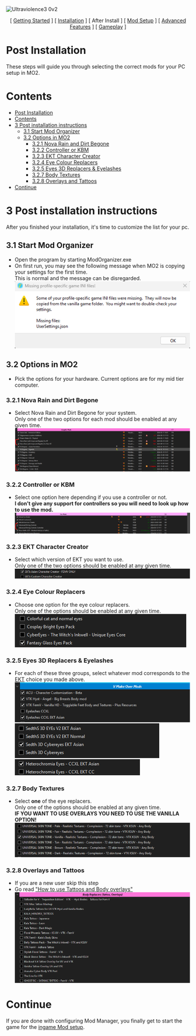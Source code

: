 <img width="2560" height="1440" alt="Ultraviolence3 0v2" src="https://github.com/user-attachments/assets/ea41a1a8-1cd6-42a1-9a9f-b3ea7afc5161" />


<p align="center">
[ <a href="https://github.com/Gallahorn/Ultraviolence/blob/main/README.md">Getting Started</a> ]
[ <a href="https://github.com/Gallahorn/Ultraviolence/blob/main/Installation.md">Installation</a> ]
[ After Install ]
[ <a href="https://github.com/Gallahorn/Ultraviolence/blob/main/ModSetup.md">Mod Setup</a> ]
[ <a href="https://github.com/Gallahorn/Ultraviolence/blob/main/AdvancedFeatures.md">Advanced Features</a> ]
[ <a href="https://github.com/Gallahorn/Ultraviolence/blob/main/Gameplay.md">Gameplay</a> ] 
</p>

# Post Installation
These steps will guide you through selecting the correct mods for your PC setup in MO2.


# Contents
- [Post Installation](#post-installation)
- [Contents](#contents)
- [3 Post installation instructions](#3-post-installation-instructions)
  - [3.1 Start Mod Organizer](#31-start-mod-organizer)
  - [3.2 Options in MO2](#32-options-in-mo2)
    - [3.2.1 Nova Rain and Dirt Begone](#321-nova-rain-and-dirt-begone)
    - [3.2.2 Controller or KBM](#322-controller-or-kbm)
    - [3.2.3 EKT Character Creator](#323-ekt-character-creator)
    - [3.2.4 Eye Colour Replacers](#324-eye-colour-replacers)
    - [3.2.5 Eyes 3D Replacers \& Eyelashes](#325-eyes-3d-replacers--eyelashes)
    - [3.2.7 Body Textures](#327-body-textures)
    - [3.2.8 Overlays and Tattoos](#328-overlays-and-tattoos)
- [Continue](#continue)


# 3 Post installation instructions
After you finished your installation, it's time to customize the list for your pc.


## 3.1 Start Mod Organizer
- Open the program by starting ModOrganizer.exe
- On first run, you may see the following message when MO2 is copying your settings for the first time.  
This is normal and the message can be disregarded.  
![image](img/postinstall/mo2_profileerror.png)


## 3.2 Options in MO2
- Pick the options for your hardware. Current options are for my mid tier computer.  


### 3.2.1 Nova Rain and Dirt Begone
- Select Nova Rain and Dirt Begone for your system.  
Only one of the two options for each mod should be enabled at any given time.
![image](img/postinstall/mo2_dirtbegone.png)


### 3.2.2 Controller or KBM
- Select one option here depending if you use a controller or not.  
**__I don't give any support for controllers so you will need to look up how to use the mod.__**  
![image](img/postinstall/mo2_controller.png)


### 3.2.3 EKT Character Creator
- Select which version of EKT you want to use.  
Only one of the two options should be enabled at any given time.  
![image](img/postinstall/mo2_ekt.png)


### 3.2.4 Eye Colour Replacers
- Choose one option for the eye colour replacers.  
Only one of the options should be enabled at any given time.  
![image](img/postinstall/mo2_eyes.png)


### 3.2.5 Eyes 3D Replacers & Eyelashes
- For each of these three groups, select whatever mod corresponds to the [EKT](#323-ekt-character-creator) choice you made above.  
![image](img/postinstall/mo2_eyelashes.png)  
![image](img/postinstall/mo2_eyes_2.png)  
![image](img/postinstall/mo2_eyes_3.png)


### 3.2.7 Body Textures
- Select **__one__** of the eye replacers.  
Only one of the options should be enabled at any given time.  
**__IF YOU WANT TO USE OVERLAYS YOU NEED TO USE THE VANILLA OPTION!__**  
![image](img/postinstall/mo2_bodytextures.png)


### 3.2.8 Overlays and Tattoos
- If you are a new user skip this step
- Go read ["How to use Tattoos and Body overlays"](AdvancedFeatures.md#2-tattoos-and-overlays)
![image](img/postinstall/mo2_overlaystatoos.png)


# Continue
If you are done with configuring Mod Manager, you finally get to start the game for the [ingame Mod setup](ModSetup.md).

